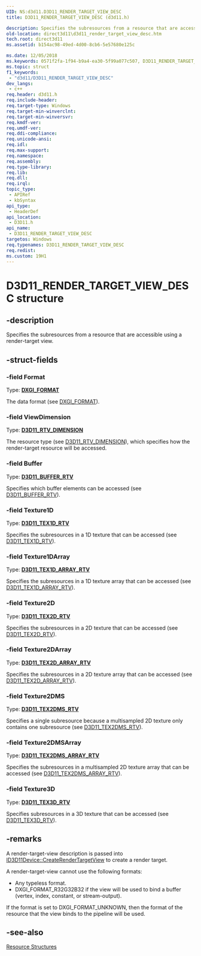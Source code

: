 ```yaml
---
UID: NS:d3d11.D3D11_RENDER_TARGET_VIEW_DESC
title: D3D11_RENDER_TARGET_VIEW_DESC (d3d11.h)

description: Specifies the subresources from a resource that are accessible using a render-target view.
old-location: direct3d11\d3d11_render_target_view_desc.htm
tech.root: direct3d11
ms.assetid: b154ac98-49ed-4d00-8cb6-5e57680e125c

ms.date: 12/05/2018
ms.keywords: 0571f2fa-1f94-b9a4-ea30-5f99a077c507, D3D11_RENDER_TARGET_VIEW_DESC, D3D11_RENDER_TARGET_VIEW_DESC structure [Direct3D 11], d3d11/D3D11_RENDER_TARGET_VIEW_DESC, direct3d11.d3d11_render_target_view_desc
ms.topic: struct
f1_keywords: 
 - "d3d11/D3D11_RENDER_TARGET_VIEW_DESC"
dev_langs:
 - c++
req.header: d3d11.h
req.include-header: 
req.target-type: Windows
req.target-min-winverclnt: 
req.target-min-winversvr: 
req.kmdf-ver: 
req.umdf-ver: 
req.ddi-compliance: 
req.unicode-ansi: 
req.idl: 
req.max-support: 
req.namespace: 
req.assembly: 
req.type-library: 
req.lib: 
req.dll: 
req.irql: 
topic_type:
 - APIRef
 - kbSyntax
api_type:
 - HeaderDef
api_location:
 - D3D11.h
api_name:
 - D3D11_RENDER_TARGET_VIEW_DESC
targetos: Windows
req.typenames: D3D11_RENDER_TARGET_VIEW_DESC
req.redist: 
ms.custom: 19H1
---
```


# D3D11_RENDER_TARGET_VIEW_DESC structure


## -description


Specifies the subresources from a resource that are accessible using a render-target view.


## -struct-fields




### -field Format

Type: <b><a href="https://docs.microsoft.com/windows/desktop/api/dxgiformat/ne-dxgiformat-dxgi_format">DXGI_FORMAT</a></b>

The data format (see <a href="https://docs.microsoft.com/windows/desktop/api/dxgiformat/ne-dxgiformat-dxgi_format">DXGI_FORMAT</a>).


### -field ViewDimension

Type: <b><a href="https://docs.microsoft.com/windows/desktop/api/d3d11/ne-d3d11-d3d11_rtv_dimension">D3D11_RTV_DIMENSION</a></b>

The resource type (see <a href="https://docs.microsoft.com/windows/desktop/api/d3d11/ne-d3d11-d3d11_rtv_dimension">D3D11_RTV_DIMENSION</a>), which specifies how the render-target resource will be accessed.


### -field Buffer

Type: <b><a href="https://docs.microsoft.com/windows/desktop/api/d3d11/ns-d3d11-d3d11_buffer_rtv">D3D11_BUFFER_RTV</a></b>

Specifies which buffer elements can be accessed (see <a href="https://docs.microsoft.com/windows/desktop/api/d3d11/ns-d3d11-d3d11_buffer_rtv">D3D11_BUFFER_RTV</a>).


### -field Texture1D

Type: <b><a href="https://docs.microsoft.com/windows/desktop/api/d3d11/ns-d3d11-d3d11_tex1d_rtv">D3D11_TEX1D_RTV</a></b>

Specifies the subresources in a 1D texture that can be accessed (see <a href="https://docs.microsoft.com/windows/desktop/api/d3d11/ns-d3d11-d3d11_tex1d_rtv">D3D11_TEX1D_RTV</a>).


### -field Texture1DArray

Type: <b><a href="https://docs.microsoft.com/windows/desktop/api/d3d11/ns-d3d11-d3d11_tex1d_array_rtv">D3D11_TEX1D_ARRAY_RTV</a></b>

Specifies the subresources in a 1D texture array that can be accessed (see <a href="https://docs.microsoft.com/windows/desktop/api/d3d11/ns-d3d11-d3d11_tex1d_array_rtv">D3D11_TEX1D_ARRAY_RTV</a>).


### -field Texture2D

Type: <b><a href="https://docs.microsoft.com/windows/desktop/api/d3d11/ns-d3d11-d3d11_tex2d_rtv">D3D11_TEX2D_RTV</a></b>

Specifies the subresources in a 2D texture that can be accessed (see <a href="https://docs.microsoft.com/windows/desktop/api/d3d11/ns-d3d11-d3d11_tex2d_rtv">D3D11_TEX2D_RTV</a>).


### -field Texture2DArray

Type: <b><a href="https://docs.microsoft.com/windows/desktop/api/d3d11/ns-d3d11-d3d11_tex2d_array_rtv">D3D11_TEX2D_ARRAY_RTV</a></b>

Specifies the subresources in a 2D texture array that can be accessed (see <a href="https://docs.microsoft.com/windows/desktop/api/d3d11/ns-d3d11-d3d11_tex2d_array_rtv">D3D11_TEX2D_ARRAY_RTV</a>).


### -field Texture2DMS

Type: <b><a href="https://docs.microsoft.com/windows/desktop/api/d3d11/ns-d3d11-d3d11_tex2dms_rtv">D3D11_TEX2DMS_RTV</a></b>

Specifies a single subresource because a multisampled 2D texture only contains one subresource (see <a href="https://docs.microsoft.com/windows/desktop/api/d3d11/ns-d3d11-d3d11_tex2dms_rtv">D3D11_TEX2DMS_RTV</a>).


### -field Texture2DMSArray

Type: <b><a href="https://docs.microsoft.com/windows/desktop/api/d3d11/ns-d3d11-d3d11_tex2dms_array_rtv">D3D11_TEX2DMS_ARRAY_RTV</a></b>

Specifies the subresources in a multisampled 2D texture array that can be accessed (see <a href="https://docs.microsoft.com/windows/desktop/api/d3d11/ns-d3d11-d3d11_tex2dms_array_rtv">D3D11_TEX2DMS_ARRAY_RTV</a>).


### -field Texture3D

Type: <b><a href="https://docs.microsoft.com/windows/desktop/api/d3d11/ns-d3d11-d3d11_tex3d_rtv">D3D11_TEX3D_RTV</a></b>

Specifies subresources in a 3D texture that can be accessed (see <a href="https://docs.microsoft.com/windows/desktop/api/d3d11/ns-d3d11-d3d11_tex3d_rtv">D3D11_TEX3D_RTV</a>).


## -remarks



A render-target-view description is passed into <a href="https://docs.microsoft.com/windows/desktop/api/d3d11/nf-d3d11-id3d11device-createrendertargetview">ID3D11Device::CreateRenderTargetView</a> to create a render target.

A render-target-view cannot use the following formats:

<ul>
<li>Any typeless format.</li>
<li>DXGI_FORMAT_R32G32B32 if the view will be used to bind a buffer (vertex, index, constant, or stream-output).</li>
</ul>
If the format is set to DXGI_FORMAT_UNKNOWN, then the format of the resource that the view binds to the pipeline will be used.




## -see-also




<a href="https://docs.microsoft.com/windows/desktop/direct3d11/d3d11-graphics-reference-resource-structures">Resource Structures</a>
 

 

